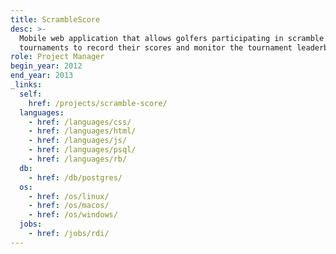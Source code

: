 ```yaml
---
title: ScrambleScore
desc: >-
  Mobile web application that allows golfers participating in scramble golf
  tournaments to record their scores and monitor the tournament leaderboard.
role: Project Manager
begin_year: 2012
end_year: 2013
_links:
  self:
    href: /projects/scramble-score/
  languages:
    - href: /languages/css/
    - href: /languages/html/
    - href: /languages/js/
    - href: /languages/psql/
    - href: /languages/rb/
  db:
    - href: /db/postgres/
  os:
    - href: /os/linux/
    - href: /os/macos/
    - href: /os/windows/
  jobs:
    - href: /jobs/rdi/
---
```

